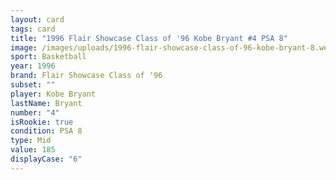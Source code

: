 ```yaml
---
layout: card
tags: card
title: "1996 Flair Showcase Class of '96 Kobe Bryant #4 PSA 8"
image: /images/uploads/1996-flair-showcase-class-of-96-kobe-bryant-8.webp
sport: Basketball
year: 1996
brand: Flair Showcase Class of '96
subset: ""
player: Kobe Bryant
lastName: Bryant
number: "4"
isRookie: true
condition: PSA 8
type: Mid
value: 185
displayCase: "6"
---
```

